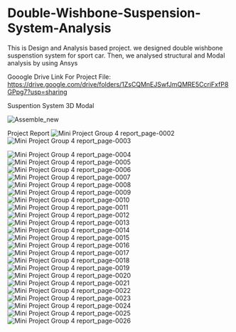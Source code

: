 # Double-Wishbone-Suspension-System-Analysis
This is Design and Analysis based project. we designed double wishbone suspenstion system for sport car. Then, we analysed structural and Modal analysis by using Ansys

Gooogle Drive Link For Project File:
https://drive.google.com/drive/folders/1ZsCQMnEJSwfJmQMRE5CcriFxfP8GPpg7?usp=sharing

Suspention System 3D Modal

![Assemble_new](https://github.com/Peramunage-Vihan/Double-Wishbone-Suspension-System-Anaalysis/assets/136991326/6a221ac0-9102-42d2-867d-73d3bb05cd3b)

Project Report
![Mini Project Group 4 report_page-0002](https://github.com/Peramunage-Vihan/Double-Wishbone-Suspension-System-Anaalysis/assets/136991326/c711eb6b-17cc-435d-86b2-de8b21c0fe80)
![Mini Project Group 4 report_page-0003](https://github.com/Peramunage-Vihan/Double-Wishbone-Suspension-System-Anaalysis/assets/136991326/d1ddb127-9d74-4237-967b-2d1bae5a03ed)

![Mini Project Group 4 report_page-0004](https://github.com/Peramunage-Vihan/Double-Wishbone-Suspension-System-Anaalysis/assets/136991326/0416dfc6-ba13-433d-87b2-3814b1f5ef77)
![Mini Project Group 4 report_page-0005](https://github.com/Peramunage-Vihan/Double-Wishbone-Suspension-System-Anaalysis/assets/136991326/d7025ade-04c1-47b1-a06a-16aba6251289)
![Mini Project Group 4 report_page-0006](https://github.com/Peramunage-Vihan/Double-Wishbone-Suspension-System-Anaalysis/assets/136991326/898ee0f7-c8fa-46f7-8dcd-bd8abd0f3ea4)
![Mini Project Group 4 report_page-0007](https://github.com/Peramunage-Vihan/Double-Wishbone-Suspension-System-Anaalysis/assets/136991326/e944ccdc-870a-48cb-867a-7bf991f5fc4c)
![Mini Project Group 4 report_page-0008](https://github.com/Peramunage-Vihan/Double-Wishbone-Suspension-System-Anaalysis/assets/136991326/f948ecc5-4154-43ca-a81e-6c24ef9755ab)
![Mini Project Group 4 report_page-0009](https://github.com/Peramunage-Vihan/Double-Wishbone-Suspension-System-Anaalysis/assets/136991326/8a595ba6-8280-4cef-9387-96895eee7260)
![Mini Project Group 4 report_page-0010](https://github.com/Peramunage-Vihan/Double-Wishbone-Suspension-System-Anaalysis/assets/136991326/70aaf65c-e99e-4bf8-932a-f1bb1cf95084)
![Mini Project Group 4 report_page-0011](https://github.com/Peramunage-Vihan/Double-Wishbone-Suspension-System-Anaalysis/assets/136991326/8a2804f7-5ffc-46a2-83ab-e43aa2a60d6d)
![Mini Project Group 4 report_page-0012](https://github.com/Peramunage-Vihan/Double-Wishbone-Suspension-System-Anaalysis/assets/136991326/8c1f2f20-11fb-4c01-96ea-fb92204e9cba)
![Mini Project Group 4 report_page-0013](https://github.com/Peramunage-Vihan/Double-Wishbone-Suspension-System-Anaalysis/assets/136991326/a46b882e-8570-4b95-a30b-034eb67912fb)
![Mini Project Group 4 report_page-0014](https://github.com/Peramunage-Vihan/Double-Wishbone-Suspension-System-Anaalysis/assets/136991326/9795342e-fcc2-4a12-b445-2138a0d9a8a6)
![Mini Project Group 4 report_page-0015](https://github.com/Peramunage-Vihan/Double-Wishbone-Suspension-System-Anaalysis/assets/136991326/5dd670bf-35c3-4e7b-89d3-beec8c3e05ee)
![Mini Project Group 4 report_page-0016](https://github.com/Peramunage-Vihan/Double-Wishbone-Suspension-System-Anaalysis/assets/136991326/609e63ca-9ea8-47ab-b517-15c89826f196)
![Mini Project Group 4 report_page-0017](https://github.com/Peramunage-Vihan/Double-Wishbone-Suspension-System-Anaalysis/assets/136991326/a87ccb44-7c89-4b70-a405-0fce9c1f4cdb)
![Mini Project Group 4 report_page-0018](https://github.com/Peramunage-Vihan/Double-Wishbone-Suspension-System-Anaalysis/assets/136991326/b89d558f-1018-4fa3-90eb-34a1bc81c521)
![Mini Project Group 4 report_page-0019](https://github.com/Peramunage-Vihan/Double-Wishbone-Suspension-System-Anaalysis/assets/136991326/d6beaa92-7f83-4b34-8087-fb70b331eca0)
![Mini Project Group 4 report_page-0020](https://github.com/Peramunage-Vihan/Double-Wishbone-Suspension-System-Anaalysis/assets/136991326/4eec7dbc-4ec9-470c-abc8-ddc178e440f7)
![Mini Project Group 4 report_page-0021](https://github.com/Peramunage-Vihan/Double-Wishbone-Suspension-System-Anaalysis/assets/136991326/8e3ab573-8398-4f61-9a38-e8b14f88bd9f)
![Mini Project Group 4 report_page-0022](https://github.com/Peramunage-Vihan/Double-Wishbone-Suspension-System-Anaalysis/assets/136991326/ea2a5b94-efbd-4dcc-939f-a5bf42b37557)
![Mini Project Group 4 report_page-0023](https://github.com/Peramunage-Vihan/Double-Wishbone-Suspension-System-Anaalysis/assets/136991326/c66864fc-bb33-4390-8e47-4d570abda59e)
![Mini Project Group 4 report_page-0024](https://github.com/Peramunage-Vihan/Double-Wishbone-Suspension-System-Anaalysis/assets/136991326/7268e9f0-993a-420c-bb36-8a1bccac5c02)
![Mini Project Group 4 report_page-0025](https://github.com/Peramunage-Vihan/Double-Wishbone-Suspension-System-Anaalysis/assets/136991326/47125a61-1eb2-49e7-85a6-ea45d45973a2)
![Mini Project Group 4 report_page-0026](https://github.com/Peramunage-Vihan/Double-Wishbone-Suspension-System-Anaalysis/assets/136991326/0db89df9-33d2-49dd-9ac6-4872be739969)



